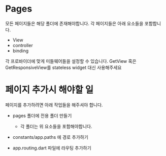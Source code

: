 # Pages

모든 페이지들은 해당 폴더에 존재해야합니다.
각 페이지들은 아래 요소들을 포함합니다.

- View
- controller
- binding

각 프로바이더에 맞게 미들웨어들을 설정할 수 있습니다.
GetView 혹은 GetResponsiveView를 stateless widget 대신 사용해주세요

# 페이지 추가시 해야할 일

페이지를 추가하려면 아래 작업들을 해주셔야 합니다.

- pages 폴더에 전용 폴더 만들기

  - 각 폴더는 위 요소들을 포함해야합니다.

- constants/app.paths 에 경로 추가하기

- app.routing.dart 파일에 라우팅 추가하기
